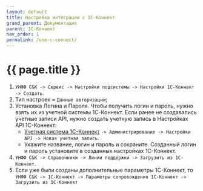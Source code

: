 ```yaml
---
layout: default
title: Настройка интеграции с 1С-Коннект
grand_parent: Документация
parent: 1С-Коннект
nav_order: 1
permalink: /one-c-connect/
---
```


# {{ page.title }}

1. `УНФФ С&К -> Сервис -> Настройки подсистемы -> Настройки 1С-Коннект -> Создать`.
2. Тип настроек = `Данные авторизации`;
3. Установка Логина и Пароля.
Чтобы получить логин и пароль, нужно взять их из учетной системы 1С-Коннект. Если ранее не создавались учетные записи API, нужно создать учетную запись в Настройках API 1С-Коннект:
    * [Учетная система 1С-Коннект](<https://cus.buhphone.com/>) `-> Администрирование -> Настройки API -> Новая учетная запись`.
    * Укажите название, логин и пароль и сохраните.
Созданный логин и пароль установите в созданных настройках 1С-Коннект.
4. `УНФФ С&К -> Справочники -> Линии поддержки -> Загрузить из 1С-Коннект`.
5. Если уже были созданы дополнительные параметры 1С-Коннект, то `УНФФ С&К -> 1С-Коннект -> Параметры сопровождения 1С-Коннект -> Загрузить из 1С-Коннект`
